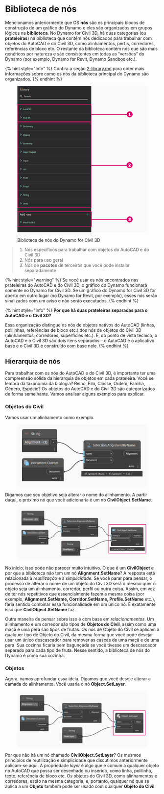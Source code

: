 # Biblioteca de nós

Mencionamos anteriormente que OS **nós** são os principais blocos de construção de um gráfico do Dynamo e eles são organizados em grupos lógicos na **biblioteca**. No Dynamo for Civil 3D, há duas categorias (ou **prateleiras**) na biblioteca que contêm nós dedicados para trabalhar com objetos do AutoCAD e do Civil 3D, como alinhamentos, perfis, corredores, referências de bloco etc. O restante da biblioteca contém nós que são mais genéricos por natureza e são consistentes em todas as “versões” do Dynamo (por exemplo, Dynamo for Revit, Dynamo Sandbox etc.).

{% hint style="info" %} Confira a seção [2-library.md](../3\_user\_interface/2-library.md "mention") para obter mais informações sobre como os nós da biblioteca principal do Dynamo são organizados. {% endhint %}

<figure><img src="../.gitbook/assets/c3d-node-library.png" alt="" width="563"><figcaption><p>Biblioteca de nós do Dynamo for Civil 3D</p></figcaption></figure>

> 1. Nós específicos para trabalhar com objetos do AutoCAD e do Civil 3D
> 2. Nós para uso geral
> 3. Nós de **pacotes** de terceiros que você pode instalar separadamente

{% hint style="warning" %} Se você usar os nós encontrados nas prateleiras do AutoCAD e do Civil 3D, o gráfico do Dynamo funcionará somente no Dynamo for Civil 3D. Se um gráfico do Dynamo for Civil 3D for aberto em outro lugar (no Dynamo for Revit, por exemplo), esses nós serão sinalizados com um aviso e não serão executados. {% endhint %}

{% hint style="info" %} **Por que há duas prateleiras separadas para o AutoCAD e o Civil 3D?**

Essa organização distingue os nós de objetos nativos do AutoCAD (linhas, polilinhas, referências de bloco etc.) dos nós de objetos do Civil 3D (alinhamentos, corredores, superfícies etc.). E, do ponto de vista técnico, o AutoCAD e o Civil 3D são dois itens separados – o AutoCAD é o aplicativo base e o Civil 3D é construído com base nele. {% endhint %}

## Hierarquia de nós

Para trabalhar com os nós do AutoCAD e do Civil 3D, é importante ter uma compreensão sólida da hierarquia de objetos em cada prateleira. Você se lembra da taxonomia da biologia? Reino, Filo, Classe, Ordem, Família, Gênero, Espécie? Os objetos do AutoCAD e do Civil 3D são categorizados de forma semelhante. Vamos analisar alguns exemplos para explicar.

### Objetos do Civil

Vamos usar um alinhamento como exemplo.

<figure><img src="../.gitbook/assets/c3d-node-library-alignment.png" alt=""><figcaption></figcaption></figure>

Digamos que seu objetivo seja alterar o nome do alinhamento. A partir daqui, o próximo nó que você adicionaria é um nó **CivilObject.SetName**.

<figure><img src="../.gitbook/assets/c3d-node-library-alignment-set-name (1).png" alt=""><figcaption></figcaption></figure>

No início, isso pode não parecer muito intuitivo. O que é um **CivilObject** e por que a biblioteca não tem um nó **Alignment.SetName**? A resposta está relacionada à _reutilização_ e à _simplicidade._ Se você parar para pensar, o processo de alterar o nome de um objeto do Civil 3D será o mesmo quer o objeto seja um alinhamento, corredor, perfil ou outra coisa. Assim, em vez de ter nós repetitivos que essencialmente fazem a mesma coisa (por exemplo, **Alignment.SetName, Corridor.SetName, Profile.SetName** etc.), faria sentido combinar essa funcionalidade em um único nó. É exatamente isso que **CivilObject.SetName** faz.

Outra maneira de pensar sobre isso é com base em _relacionamentos_. Um alinhamento e um corredor são tipos de **Objetos do Civil**, assim como uma maçã e uma pera são tipos de frutas. Os nós de Objeto do Civil se aplicam a qualquer tipo de Objeto do Civil, da mesma forma que você pode desejar usar um único descascador para remover as cascas de uma maçã e de uma pera. Sua cozinha ficaria bem bagunçada se você tivesse um descascador separado para cada tipo de fruta. Nesse sentido, a biblioteca de nós do Dynamo é como sua cozinha.

### Objetos

Agora, vamos aprofundar essa ideia. Digamos que você deseje alterar a camada do alinhamento. Você usaria o nó **Object.SetLayer**.

<figure><img src="../.gitbook/assets/c3d-node-library-alignment-set-layer.png" alt=""><figcaption></figcaption></figure>

Por que não há um nó chamado **CivilObject.SetLayer**? Os mesmos princípios de reutilização e simplicidade que discutimos anteriormente aplicam-se aqui. A propriedade _layer_ é algo que é comum a qualquer objeto no AutoCAD que possa ser desenhado ou inserido, como linha, polilinha, texto, referência de bloco etc. Os objetos do Civil 3D, como alinhamentos e corredores, estão na mesma categoria, e, portanto, qualquer nó que se aplica a um **Objeto** também pode ser usado com qualquer **Objeto do Civil**.

